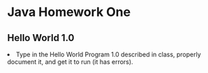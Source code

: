 <h1>Java Homework One

<h2>Hello World 1.0</h2>
<li>Type in the Hello World Program 1.0 described in class, properly document it, and get it to run (it has errors).
